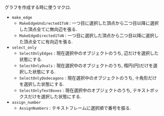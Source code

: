 グラフを作成する時に使うマクロ.

- `make_edge` 
    - `MakeEdgeUndirected1ToN` : 一つ目に選択した頂点から二つ目以降に選択した頂点全てに無向辺を張る.
    - `MakeEdgeDirected1ToN` : 一つ目に選択した頂点から二つ目以降に選択した頂点全てに有向辺を張る.
- `select_only`
    - `SelectOnlyEdges` : 現在選択中のオブジェクトのうち, 辺だけを選択した状態にする.
    - `SelectOnlyOvals` : 現在選択中のオブジェクトのうち, 楕円(円)だけを選択した状態にする.
    - `SelectOnlyDodecagons` : 現在選択中のオブジェクトのうち, 十角形だけを選択した状態にする.
    - `SelectOnlyTextBoxes` : 現在選択中のオブジェクトのうち, テキストボックスだけを選択した状態にする.
- `assign_number`
    - `AssignNumbers` : テキストフレームに選択順で番号を振る.
